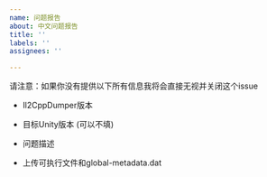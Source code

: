 ```yaml
---
name: 问题报告
about: 中文问题报告
title: ''
labels: ''
assignees: ''

---
```


请注意：如果你没有提供以下所有信息我将会直接无视并关闭这个issue

- Il2CppDumper版本

- 目标Unity版本 (可以不填)

- 问题描述

- 上传可执行文件和global-metadata.dat
